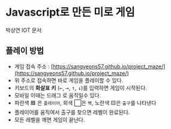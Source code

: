 ﻿
# Javascript로 만든 미로 게임
박상연 IOT 문서

## 플레이 방법 

* 게임 접속 주소 : [https://sangyeons57.github.io/project_maze/](https://sangyeons57.github.io/project_maze/) 
* 위 주소로 접속하면 바로 게임을 플레이할 수 있다.
* 키보드의 **화살표 키** (<kbd>←</kbd>, <kbd>→</kbd>, <kbd>↑</kbd>, <kbd>↓</kbd>)를 입력하면 게임이 시작된다. 
* 모바일 이때는 드래그 로 움직일수 있다.
* 파란색 🟦 은 `플레이어`, 회색 ⬜은 `벽`, 노란색 🟨은 `출구`를 나타낸다
* 플레이어를 움직여서 출구를 찾으면 레벨이 완료된다.
* 모든 레벨을 깨면 게임이 끝난다.
